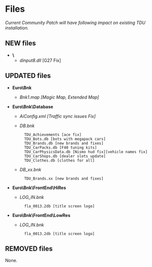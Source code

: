 # Files

*Current Community Patch will have following impact on existing TDU installation.*

## NEW files
- **\\**
    - *dinput8.dll* [G27 Fix]

## UPDATED files

- **Euro\Bnk**
                        
    - *Bnk1.map [Magic Map, Extended Map]*

- **Euro\Bnk\Database**
                        
    - *AiConfig.xml [Traffic sync issues Fix]*
    
    - *DB.bnk*
    
            TDU_Achievements [ace fix]
            TDU_Bots.db [bots with megapack cars]
            TDU_Brands.db [new brands and fixes]
            TDU_CarPacks.db [F40 tuning kits]
            TDU_CarPhysicsData.db [Nismo hud fix][vehicle names fix]
            TDU_CarShops.db [dealer slots update]
            TDU_Clothes.db [clothes for all]

    - *DB_xx.bnk*
    
            TDU_Brands.xx [new brands and fixes]
        

- **Euro\Bnk\FrontEnd\HiRes**
                        
    - *LOG_IN.bnk*
    
            fla_0013.2db [title screen logo]

- **Euro\Bnk\FrontEnd\LowRes**
                        
    - *LOG_IN.bnk*
    
            fla_0013.2db [title screen logo]


## REMOVED files

None.
